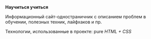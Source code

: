 **Научиться учиться**

Информационный сайт-одностраничник с описанием проблем в обучении, полезных техник, лайфхаков и пр.

Технологии, использованные в проекте:
pure *HTML + CSS*
